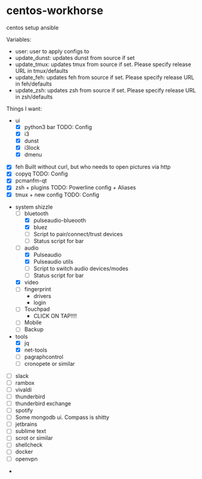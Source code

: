 # centos-workhorse
centos setup ansible


Variables:
 - user: user to apply configs to
 - update_dunst: updates dunst from source if set 
 - update_tmux: updates tmux from source if set. Please specify release URL in tmux/defaults
 - update_feh: updates feh from source if set. Please specify release URL in feh/defaults
 - update_zsh: updates zsh from source if set. Please specify release URL in zsh/defaults


Things I want:
- ui
    - [x] python3 bar               TODO: Config
    - [x] i3              
    - [x] dunst
    - [x] i3lock
    - [x] dmenu
- [x] feh                           Built without curl, but who needs to open pictures via http
- [x] copyq                         TODO: Config
- [x] pcmanfm-qt
- [x] zsh + plugins                 TODO: Powerline config + Aliases
- [x] tmux + new config             TODO: Config
- system shizzle
    - [ ] bluetooth
        - [x] pulseaudio-blueooth
        - [x] bluez
        - [ ] Script to pair/connect/trust devices
        - [ ] Status script for bar
    - [ ] audio
        - [x] Pulseaudio
        - [x] Pulseaudio utils
        - [ ] Script to switch audio devices/modes
        - [ ] Status script for bar
    - [x] video
    - [ ] fingerprint
        - drivers
        - login
    - [ ] Touchpad
        - CLICK ON TAP!!!!
    - [ ] Mobile
    - [ ] Backup
- tools
    - [x] jq
    - [x] net-tools
    - [ ] pagraphcontrol
    - [ ] cronopete or similar
- [ ] slack
- [ ] rambox
- [ ] vivaldi
- [ ] thunderbird
- [ ] thunderbird exchange
- [ ] spotify
- [ ] Some mongodb ui. Compass is shitty
- [ ] jetbrains
- [ ] sublime text
- [ ] scrot or similar
- [ ] shellcheck
- [ ] docker
- [ ] openvpn
-